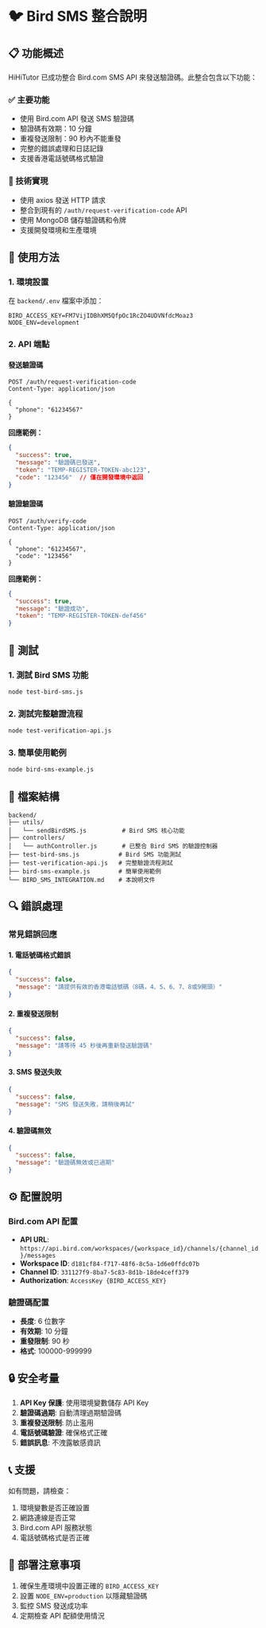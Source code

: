 # 🐦 Bird SMS 整合說明

## 📋 功能概述

HiHiTutor 已成功整合 Bird.com SMS API 來發送驗證碼。此整合包含以下功能：

### ✅ 主要功能
- 使用 Bird.com API 發送 SMS 驗證碼
- 驗證碼有效期：10 分鐘
- 重複發送限制：90 秒內不能重發
- 完整的錯誤處理和日誌記錄
- 支援香港電話號碼格式驗證

### 🔧 技術實現
- 使用 axios 發送 HTTP 請求
- 整合到現有的 `/auth/request-verification-code` API
- 使用 MongoDB 儲存驗證碼和令牌
- 支援開發環境和生產環境

## 🚀 使用方法

### 1. 環境設置

在 `backend/.env` 檔案中添加：
```env
BIRD_ACCESS_KEY=FM7VijIDBhXM5QfpOc1RcZO4UDVNfdcMoaz3
NODE_ENV=development
```

### 2. API 端點

#### 發送驗證碼
```http
POST /auth/request-verification-code
Content-Type: application/json

{
  "phone": "61234567"
}
```

**回應範例：**
```json
{
  "success": true,
  "message": "驗證碼已發送",
  "token": "TEMP-REGISTER-TOKEN-abc123",
  "code": "123456"  // 僅在開發環境中返回
}
```

#### 驗證驗證碼
```http
POST /auth/verify-code
Content-Type: application/json

{
  "phone": "61234567",
  "code": "123456"
}
```

**回應範例：**
```json
{
  "success": true,
  "message": "驗證成功",
  "token": "TEMP-REGISTER-TOKEN-def456"
}
```

## 🧪 測試

### 1. 測試 Bird SMS 功能
```bash
node test-bird-sms.js
```

### 2. 測試完整驗證流程
```bash
node test-verification-api.js
```

### 3. 簡單使用範例
```bash
node bird-sms-example.js
```

## 📁 檔案結構

```
backend/
├── utils/
│   └── sendBirdSMS.js          # Bird SMS 核心功能
├── controllers/
│   └── authController.js       # 已整合 Bird SMS 的驗證控制器
├── test-bird-sms.js           # Bird SMS 功能測試
├── test-verification-api.js   # 完整驗證流程測試
├── bird-sms-example.js        # 簡單使用範例
└── BIRD_SMS_INTEGRATION.md    # 本說明文件
```

## 🔍 錯誤處理

### 常見錯誤回應

#### 1. 電話號碼格式錯誤
```json
{
  "success": false,
  "message": "請提供有效的香港電話號碼（8碼，4、5、6、7、8或9開頭）"
}
```

#### 2. 重複發送限制
```json
{
  "success": false,
  "message": "請等待 45 秒後再重新發送驗證碼"
}
```

#### 3. SMS 發送失敗
```json
{
  "success": false,
  "message": "SMS 發送失敗，請稍後再試"
}
```

#### 4. 驗證碼無效
```json
{
  "success": false,
  "message": "驗證碼無效或已過期"
}
```

## ⚙️ 配置說明

### Bird.com API 配置
- **API URL**: `https://api.bird.com/workspaces/{workspace_id}/channels/{channel_id}/messages`
- **Workspace ID**: `d181cf84-f717-48f6-8c5a-1d6e0ffdc07b`
- **Channel ID**: `331127f9-8ba7-5c83-8d1b-18de4ceff379`
- **Authorization**: `AccessKey {BIRD_ACCESS_KEY}`

### 驗證碼配置
- **長度**: 6 位數字
- **有效期**: 10 分鐘
- **重發限制**: 90 秒
- **格式**: 100000-999999

## 🔒 安全考量

1. **API Key 保護**: 使用環境變數儲存 API Key
2. **驗證碼過期**: 自動清理過期驗證碼
3. **重複發送限制**: 防止濫用
4. **電話號碼驗證**: 確保格式正確
5. **錯誤訊息**: 不洩露敏感資訊

## 📞 支援

如有問題，請檢查：
1. 環境變數是否正確設置
2. 網路連線是否正常
3. Bird.com API 服務狀態
4. 電話號碼格式是否正確

## 🚀 部署注意事項

1. 確保生產環境中設置正確的 `BIRD_ACCESS_KEY`
2. 設置 `NODE_ENV=production` 以隱藏驗證碼
3. 監控 SMS 發送成功率
4. 定期檢查 API 配額使用情況 